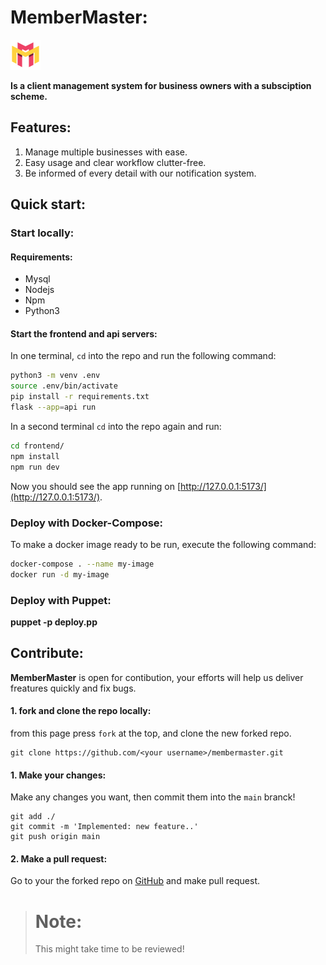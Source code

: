 # MemberMaster:

![alt text](./frontend/public/membermaster.svg) 

**Is a client management system for business owners with a subsciption scheme.**

## Features:

1. Manage multiple businesses with ease.
2. Easy usage and clear workflow clutter-free.
3. Be informed of every detail with our notification system.

## Quick start:

### Start locally:

#### Requirements:

- Mysql
- Nodejs
- Npm
- Python3

#### Start the frontend and api servers:

In one terminal, `cd` into the repo and run the following command:

```bash
python3 -m venv .env
source .env/bin/activate
pip install -r requirements.txt
flask --app=api run
```

In a second terminal `cd` into the repo again and run:

```bash
cd frontend/
npm install
npm run dev
```

Now you should see the app running on [http://127.0.0.1:5173/](http://127.0.0.1:5173/).

### Deploy with **Docker-Compose**:

To make a docker image ready to be run, execute the following command:

```bash
docker-compose . --name my-image
docker run -d my-image
```

### Deploy with Puppet:

**puppet -p deploy.pp**

## Contribute:

**MemberMaster** is open for contibution, your efforts will help us deliver freatures quickly and fix bugs.

#### 1. fork and clone the repo locally:

from this page press `fork` at the top, and clone the new forked repo.

    git clone https://github.com/<your username>/membermaster.git

#### 1. Make your changes:

Make any changes you want, then commit them into the `main` branck!

    git add ./
    git commit -m 'Implemented: new feature..'
    git push origin main

#### 2. Make a pull request:

Go to your the forked repo on [GitHub](https://github.com) and make pull request.

># Note:  
>This might take time to be reviewed!
